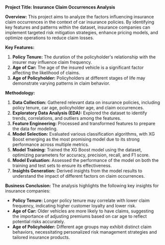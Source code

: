 **Project Title: Insurance Claim Occurrences Analysis**

**Overview:**
This project aims to analyze the factors influencing insurance claim occurrences in the context of car insurance policies. By identifying key features and patterns within the dataset, insurance companies can implement targeted risk mitigation strategies, enhance pricing models, and optimize operations to reduce claim losses.

**Key Features:**
1. **Policy Tenure:** The duration of the policyholder's relationship with the insurer may influence claim frequency.
2. **Age of Car:** The age of the insured vehicle is a significant factor affecting the likelihood of claims.
3. **Age of Policyholder:** Policyholders at different stages of life may demonstrate varying patterns in claim behavior.

**Methodology:**
1. **Data Collection:** Gathered relevant data on insurance policies, including policy tenure, car age, policyholder age, and claim occurrences.
2. **Exploratory Data Analysis (EDA):** Explored the dataset to identify trends, correlations, and outliers among the features.
3. **Feature Engineering:** Processed and transformed features to prepare the data for modeling.
4. **Model Selection:** Evaluated various classification algorithms, with XG Boost emerging as the most promising model due to its strong performance across multiple metrics.
5. **Model Training:** Trained the XG Boost model using the dataset, optimizing parameters for accuracy, precision, recall, and F1 score.
6. **Model Evaluation:** Assessed the performance of the model on both the training and test sets to ensure its effectiveness.
7. **Insights Generation:** Derived insights from the model results to understand the impact of different factors on claim occurrences.

**Business Conclusion:**
The analysis highlights the following key insights for insurance companies:
- **Policy Tenure:** Longer policy tenure may correlate with lower claim frequency, indicating higher customer loyalty and lower risk.
- **Age of Car:** Older vehicles are more likely to have claims, suggesting the importance of adjusting premiums based on car age to reflect potential risks accurately.
- **Age of Policyholder:** Different age groups may exhibit distinct claim behaviors, necessitating personalized risk management strategies and tailored insurance products.
